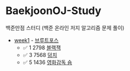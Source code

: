  # BaekjoonOJ-Study
백준만점 스터디 (백준 온라인 저지 알고리즘 문제 풀이) 


+ [week1](src/week1) - [브루트포스](https://www.acmicpc.net/step/22)
  + ✅ 1    2798    [블랙잭](src/week1/블랙잭.java)
  + ✅ 3    7568    [덩치](src/week1/덩치.java)
  + ✅ 5    1436    [영화감독 숌]((src/week1/영화감독숌.java))
